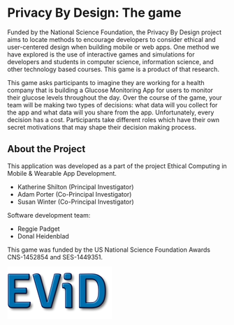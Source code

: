 # Privacy By Design: The game

Funded by the National Science Foundation, the Privacy By Design project aims to locate 
methods to encourage developers to consider ethical and user-centered design when 
building mobile or web apps. One method we have explored is the use of interactive 
games and simulations for developers and students in computer science, information 
science, and other technology based courses. This game is a product of that research. 

This game asks participants to imagine they are working for a health company 
that is building a Glucose Monitoring App for users to monitor their glucose
levels throughout the day. Over the course of the game, your team will be 
making two types of decisions: what data will you collect for the app and 
what data will you share from the app. Unfortunately, every decision has a 
cost. Participants take different roles which have their own secret 
motivations that may shape their decision making process.

## About the Project

This application was developed as a part of the project 
Ethical Computing in Mobile & Wearable App Development.

* Katherine Shilton (Principal Investigator)  
* Adam Porter (Co-Principal Investigator)  
* Susan Winter (Co-Principal Investigator)  

Software development team:
* Reggie Padget  
* Donal Heidenblad  


This game was funded by the US National Science Foundation Awards CNS-1452854 and SES-1449351.


[![EViD Logo](/public/images/evidlogo.png)](https://evidlab.umd.edu)